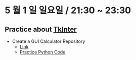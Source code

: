 # 5 월 1 일 일요일 / 21:30 ~ 23:30

## Practice about [TkInter](https://github.com/python/cpython/tree/3.10/Lib/tkinter)

- Create a GUI Calculator Repository
  - [Link](https://github.com/Pycoding-Free-Club/GUI-Calculator)
  - [Practice Python Code](https://github.com/Pycoding-Free-Club/GUI-Calculator/blob/master/src/practice.py)
